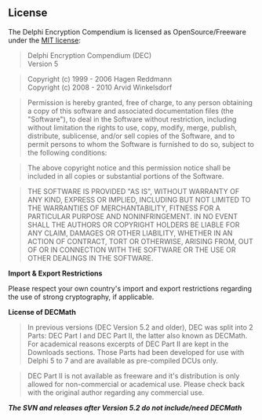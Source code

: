 ## License ##

The Delphi Encryption Compendium is licensed as OpenSource/Freeware under the [MIT license](http://www.opensource.org/licenses/mit-license.php):

> Delphi Encryption Compendium (DEC)<br />
> Version 5

> Copyright (c) 1999 - 2006 Hagen Reddmann<br />
> Copyright (c) 2008 - 2010 Arvid Winkelsdorf

> Permission is hereby granted, free of charge, to any person
> obtaining a copy of this software and associated documentation
> files (the "Software"), to deal in the Software without
> restriction, including without limitation the rights to use,
> copy, modify, merge, publish, distribute, sublicense, and/or sell
> copies of the Software, and to permit persons to whom the
> Software is furnished to do so, subject to the following
> conditions:

> The above copyright notice and this permission notice shall be
> included in all copies or substantial portions of the Software.

> THE SOFTWARE IS PROVIDED "AS IS", WITHOUT WARRANTY OF ANY KIND,
> EXPRESS OR IMPLIED, INCLUDING BUT NOT LIMITED TO THE WARRANTIES
> OF MERCHANTABILITY, FITNESS FOR A PARTICULAR PURPOSE AND
> NONINFRINGEMENT. IN NO EVENT SHALL THE AUTHORS OR COPYRIGHT
> HOLDERS BE LIABLE FOR ANY CLAIM, DAMAGES OR OTHER LIABILITY,
> WHETHER IN AN ACTION OF CONTRACT, TORT OR OTHERWISE, ARISING
> FROM, OUT OF OR IN CONNECTION WITH THE SOFTWARE OR THE USE OR
> OTHER DEALINGS IN THE SOFTWARE.

**Import & Export Restrictions**

Please respect your own country's import and export restrictions regarding the use of strong cryptography, if applicable.

**License of DECMath**

> In previous versions (DEC Version 5.2 and older), DEC was split into 2 Parts: DEC Part I and DEC Part II, the latter also known as DECMath. For academical reasons excerpts of DEC Part II are kept in the Downloads sections. Those Parts had been developed for use with Delphi 5 to 7 and are available as pre-compiled DCUs only.

> DEC Part II is not available as freeware and it's distribution is only allowed for non-commercial or academical use. Please check back with the original author regarding any commercial use.

_**The SVN and releases after Version 5.2 do not include/need DECMath**_